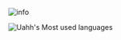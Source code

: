 ![info](https://github-readme-stats.vercel.app/api?username=uahh&show_icons=true&theme=radical&hide=prs,contribs)

![Uahh's Most used languages](https://github-readme-stats.vercel.app/api/top-langs?username=Uahh&show_icons=true&count_private=true&theme=gotham&layout=compact)

<!--
**Uahh/Uahh** is a ✨ _special_ ✨ repository because its `README.md` (this file) appears on your GitHub profile.

Here are some ideas to get you started:

- 🔭 I’m currently working on ...
- 🌱 I’m currently learning ...
- 👯 I’m looking to collaborate on ...
- 🤔 I’m looking for help with ...
- 💬 Ask me about ...
- 📫 How to reach me: ...
- 😄 Pronouns: ...
- ⚡ Fun fact: ...
-->
